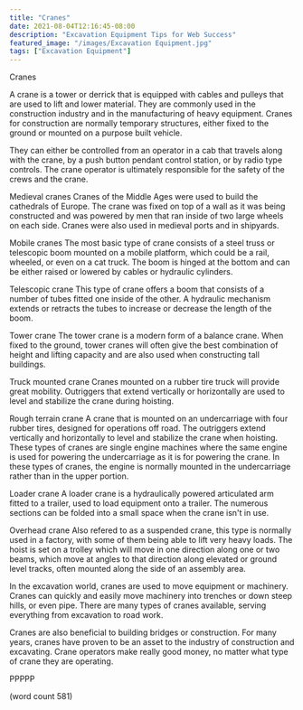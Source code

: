 ```yaml
---
title: "Cranes"
date: 2021-08-04T12:16:45-08:00
description: "Excavation Equipment Tips for Web Success"
featured_image: "/images/Excavation Equipment.jpg"
tags: ["Excavation Equipment"]
---
```


Cranes

A crane is a tower or derrick that is equipped with
cables and pulleys that are used to lift and lower
material.  They are commonly used in the construction
industry and in the manufacturing of heavy equipment.
Cranes for construction are normally temporary 
structures, either fixed to the ground or mounted 
on a purpose built vehicle.  

They can either be controlled from an operator in
a cab that travels along with the crane, by a push
button pendant control station, or by radio type
controls.  The crane operator is ultimately responsible
for the safety of the crews and the crane.

Medieval cranes
Cranes of the Middle Ages were used to build the
cathedrals of Europe.  The crane was fixed on top
of a wall as it was being constructed and was 
powered by men that ran inside of two large wheels
on each side.  Cranes were also used in medieval ports
and in shipyards.

Mobile cranes
The most basic type of crane consists of a steel
truss or telescopic boom mounted on a mobile platform,
which could be a rail, wheeled, or even on a cat
truck.  The boom is hinged at the bottom and can 
be either raised or lowered by cables or hydraulic
cylinders.  

Telescopic crane
This type of crane offers a boom that consists of
a number of tubes fitted one inside of the other.
A hydraulic mechanism extends or retracts the
tubes to increase or decrease the length of the
boom.

Tower crane
The tower crane is a modern form of a balance
crane.  When fixed to the ground, tower cranes
will often give the best combination of height and
lifting capacity and are also used when constructing
tall buildings.

Truck mounted crane
Cranes mounted on a rubber tire truck will provide
great mobility.  Outriggers that extend vertically
or horizontally are used to level and stabilize
the crane during hoisting.

Rough terrain crane
A crane that is mounted on an undercarriage with
four rubber tires, designed for operations off
road.  The outriggers extend vertically and
horizontally to level and stabilize the crane when
hoisting.  These types of cranes are single engine
machines where the same engine is used for powering
the undercarriage as it is for powering the
crane.  In these types of cranes, the engine is
normally mounted in the undercarriage rather than
in the upper portion.

Loader crane
A loader crane is a hydraulically powered articulated
arm fitted to a trailer, used to load equipment
onto a trailer.  The numerous sections can be 
folded into a small space when the crane isn't in
use.  

Overhead crane
Also refered to as a suspended crane, this type
is normally used in a factory, with some of them
being able to lift very heavy loads. The hoist is
set on a trolley which will move in one direction
along one or two beams, which move at angles to 
that direction along elevated or ground level
tracks, often mounted along the side of an assembly
area.

In the excavation world, cranes are used to move
equipment or machinery.  Cranes can quickly and
easily move machinery into trenches or down steep
hills, or even pipe.  There are many types of
cranes available, serving everything from 
excavation to road work.

Cranes are also beneficial to building bridges or
construction.  For many years, cranes have proven
to be an asset to the industry of construction
and excavating.  Crane operators make really good
money, no matter what type of crane they are
operating.

PPPPP

(word count 581)
